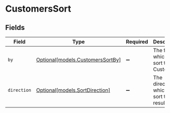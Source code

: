 # CustomersSort


## Fields

| Field                                                            | Type                                                             | Required                                                         | Description                                                      | Example                                                          |
| ---------------------------------------------------------------- | ---------------------------------------------------------------- | ---------------------------------------------------------------- | ---------------------------------------------------------------- | ---------------------------------------------------------------- |
| `by`                                                             | [Optional[models.CustomersSortBy]](../models/customerssortby.md) | :heavy_minus_sign:                                               | The field on which to sort the Customers                         | updated_at                                                       |
| `direction`                                                      | [Optional[models.SortDirection]](../models/sortdirection.md)     | :heavy_minus_sign:                                               | The direction in which to sort the results                       |                                                                  |